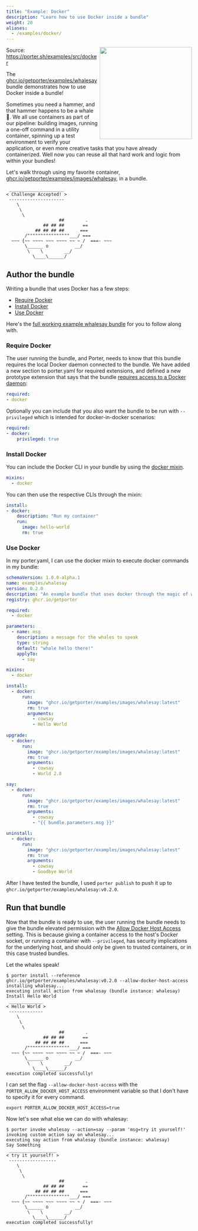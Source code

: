 ```yaml
---
title: "Example: Docker"
description: "Learn how to use Docker inside a bundle"
weight: 20
aliases:
  - /examples/docker/
---
```


<img src="/images/porter-with-docker.png" width="250px" align="right"/>

Source: https://porter.sh/examples/src/docker

The [ghcr.io/getporter/examples/whalesay] bundle demonstrates how to use Docker inside a bundle!

Sometimes you need a hammer, and that hammer happens to be a whale 🐳. We all
use containers as part of our pipeline: building images, running a one-off
command in a utility container, spinning up a test environment to verify your
application, or even more creative tasks that you have already
containerized. Well now you can reuse all that hard work and logic from within
your bundles!

Let's walk through using my favorite container, [ghcr.io/getporter/examples/images/whalesay][whalesay], in a bundle.

```
 _____________________
< Challenge Accepted! >
 ---------------------
    \
     \
      \
                    ##        .
              ## ## ##       ==
           ## ## ## ##      ===
       /""""""""""""""""___/ ===
  ~~~ {~~ ~~~~ ~~~ ~~~~ ~~ ~ /  ===- ~~~
       \______ o          __/
        \    \        __/
          \____\______/
```

[whalesay]: https://github.com/orgs/getporter/packages/container/package/examples%2Fimages%2Fwhalesay

## Author the bundle
Writing a bundle that uses Docker has a few steps:

* [Require Docker](#require-docker)
* [Install Docker](#install-docker)
* [Use Docker](#use-docker)

Here's the [full working example whalesay bundle][whalesay-bundle] for you to
follow along with.

[whalesay-bundle]: /examples/src/docker/

### Require Docker

The user running the bundle, and Porter, needs to know that this bundle
requires the local Docker daemon connected to the bundle. We have added a new
section to porter.yaml for required extensions, and defined a new prototype
extension that says that the bundle [requires access to a Docker
daemon](/docs/bundle/manifest/#docker):

```yaml
required:
- docker
```

Optionally you can include that you also want the bundle to be run with
`--privileged` which is intended for docker-in-docker scenarios:

```yaml
required:
- docker:
    privileged: true
```

### Install Docker

You can include the Docker CLI in your bundle by using the [docker mixin].

```yaml
mixins:
  - docker
```

You can then use the respective CLIs through the mixin:

```yaml
install:
- docker:
    description: "Run my container"
    run:
      image: hello-world
      rm: true
```

### Use Docker

In my porter.yaml, I can use the docker mixin to execute docker commands
in my bundle:

```yaml
schemaVersion: 1.0.0-alpha.1
name: examples/whalesay
version: 0.2.0
description: "An example bundle that uses docker through the magic of whalespeak"
registry: ghcr.io/getporter

required:
  - docker

parameters:
  - name: msg
    description: a message for the whales to speak
    type: string
    default: "whale hello there!"
    applyTo:
      - say

mixins:
  - docker

install:
  - docker:
      run:
        image: "ghcr.io/getporter/examples/images/whalesay:latest"
        rm: true
        arguments:
          - cowsay
          - Hello World
      
upgrade:
  - docker:
      run:
        image: "ghcr.io/getporter/examples/images/whalesay:latest"
        rm: true
        arguments:
          - cowsay
          - World 2.0

say:
  - docker:
      run:
        image: "ghcr.io/getporter/examples/images/whalesay:latest"
        rm: true
        arguments:
          - cowsay
          - "{{ bundle.parameters.msg }}"

uninstall:
  - docker:
      run:
        image: "ghcr.io/getporter/examples/images/whalesay:latest"
        rm: true
        arguments:
          - cowsay
          - Goodbye World
```

After I have tested the bundle, I used `porter publish` to push it up to `ghcr.io/getporter/examples/whalesay:v0.2.0`.

## Run that bundle

Now that the bundle is ready to use, the user running the bundle needs to
give the bundle elevated permission with the [Allow Docker Host
Access](/docs/configuration/configuration/#allow-docker-host-access) setting. This
is because giving a container access to the host's Docker socket, or running a
container with `--privileged`, has security implications for the underlying host,
and should only be given to trusted containers, or in this case trusted bundles.

Let the whales speak!

```console
$ porter install --reference ghcr.io/getporter/examples/whalesay:v0.2.0 --allow-docker-host-access
installing whalesay...
executing install action from whalesay (bundle instance: whalesay)
Install Hello World
 _____________
< Hello World >
 -------------
    \
     \
      \
                    ##        .
              ## ## ##       ==
           ## ## ## ##      ===
       /""""""""""""""""___/ ===
  ~~~ {~~ ~~~~ ~~~ ~~~~ ~~ ~ /  ===- ~~~
       \______ o          __/
        \    \        __/
          \____\______/
execution completed successfully!
```

I can set the flag `--allow-docker-host-access` with the `PORTER_ALLOW_DOCKER_HOST_ACCESS` environment variable so that I don't have to specify it for every command.

```console
export PORTER_ALLOW_DOCKER_HOST_ACCESS=true
```

Now let's see what else we can do with whalesay:

```console
$ porter invoke whalesay --action=say --param 'msg=try it yourself!'
invoking custom action say on whalesay...
executing say action from whalesay (bundle instance: whalesay)
Say Something
 __________________
< try it yourself! >
 ------------------
    \
     \
      \
                    ##        .
              ## ## ##       ==
           ## ## ## ##      ===
       /""""""""""""""""___/ ===
  ~~~ {~~ ~~~~ ~~~ ~~~~ ~~ ~ /  ===- ~~~
       \______ o          __/
        \    \        __/
          \____\______/
execution completed successfully!
```

[docker mixin]: /mixins/docker/
[ghcr.io/getporter/examples/whalesay]: https://github.com/getporter/examples/tree/main/docker
